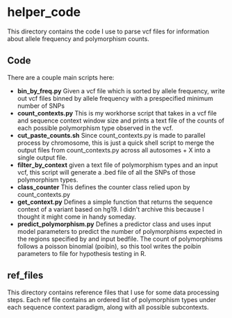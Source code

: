 # helper_code

This directory contains the code I use to parse vcf files for information about allele frequency and polymorphism counts.

## Code

There are a couple main scripts here:

 - **bin_by_freq.py** Given a vcf file which is sorted by allele frequency, write out vcf files binned by allele frequency with a prespecified minimum number of SNPs
 - **count_contexts.py** This is my workhorse script that takes in a vcf file and sequence context window size and prints a text file of the counts of each possible polymorphism type observed in the vcf.  
 - **cut_paste_counts.sh** Since count_contexts.py is made to parallel process by chromosome, this is just a quick shell script to merge the output files from count_contexts.py across all autosomes + X into a single output file.
 - **filter_by_context** given a text file of polymorphism types and an input vcf, this script will generate a .bed file of all the SNPs of those polymorphism types.
 - **class_counter** This defines the counter class relied upon by count_contexts.py
 - **get_context.py** Defines a simple function that returns the sequence context of a variant based on hg19.  I didn't archive this because I thought it might come in handy someday.
 - **predict_polymorphism.py** Defines a predictor class and uses input model parameters to predict the number of polymorphisms expected in the regions specified by and input bedfile. The count of polymorphisms follows a poisson binomial (poibin), so this tool writes the poibin parameters to file for hypothesis testing in R.

## ref_files

This directory contains reference files that I use for some data processing steps.  Each ref file contains an ordered list of polymorphism types under each sequence context paradigm, along with all possible subcontexts.
